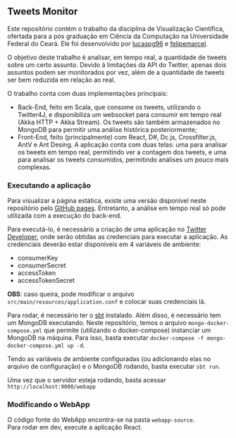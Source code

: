 ## Tweets Monitor

Este repositório contém o trabalho da disciplina de Visualização Científica, ofertada para a pós graduação em Ciência da Computação na Universidade Federal do Ceará. Ele foi desenvolvido por [lucaspg96](https://github.com/lucaspg96) e [felipemarcel](https://github.com/felipemarcel).

O objetivo deste trabalho é analisar, em tempo real, a quantidade de tweets sobre um certo assunto. Devido à limitações da API do Twitter, apenas dois assuntos podem ser monitorados por vez, além de a quantidade de tweets ser bem reduzida em relação ao real.

O trabalho conta com duas implementações principais:
* Back-End, feito em Scala, que consome os tweets, utilizando o Twitter4J, e disponibiliza um websocket para consumir em tempo real (Akka HTTP + Akka Stream). Os tweets são também armazenados no MongoDB para permitir uma análise histórica posteriormente;
* Front-End, feito (principalmente) com React, D#, Dc.js, Crossfilter.js, AntV e Ant Desing. A aplicação conta com duas telas: uma para analisar os tweets em tempo real, permitindo ver a contagem dos tweets, e uma para analisar os tweets consumidos, permitindo análises um pouco mais complexas.
### Executando a aplicação
Para visualizar a página estática, existe uma versão disponível neste repositório pelo [GitHub pages](https://lucaspg96.github.io/datavis-project/). Entretanto, a análise em tempo real só pode utilizada com a execução do back-end. 

Para executá-lo, é necessário a criação de uma aplicação no [Twitter Developer](https://developer.twitter.com/en/apps), onde serão obtidas as credenciais para executar a aplicação. As credenciais deverão estar disponíveis em 4 variáveis de ambiente:
* consumerKey
* consumerSecret
* accessToken
* accessTokenSecret

**OBS**: caso queira, pode modificar o arquivo `src/main/resources/application.conf` e colocar suas credenciais lá.

Para rodar, é necessário ter o [sbt](https://www.scala-sbt.org/) instalado.  Além disso, é necessário tem um MongoDB executando. Neste repositório, temos o arquivo `mongo-docker-compose.yml` que permite (utilizando o docker-compose) instanciar um MongoDB na máquina. Para isso, basta executar `docker-compose -f mongo-docker-compose.yml up -d`.

Tendo as variáveis de ambiente configuradas (ou adicionando elas no arquivo de configuração) e o MongoDB rodando, basta executar `sbt run`.

Uma vez que o servidor esteja rodando, basta acessar `http://localhost:9000/webapp`

### Modificando o WebApp
O código fonte do WebApp encontra-se na pasta `webapp-source`.  
Para rodar em dev, execute a aplicação React.